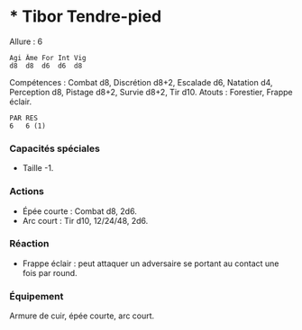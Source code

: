 
# * Tibor Tendre-pied

Allure : 6

	Agi	Âme	For	Int	Vig
	d8	d8	d6	d6	d8

Compétences : Combat d8, Discrétion d8+2, Escalade d6, Natation d4, Perception d8, Pistage d8+2, Survie d8+2, Tir d10.
Atouts : Forestier, Frappe éclair.

	PAR	RES
	6	6 (1)

### Capacités spéciales
- Taille -1.

### Actions
- Épée courte : Combat d8, 2d6.
- Arc court : Tir d10, 12/24/48, 2d6.

### Réaction
- Frappe éclair : peut attaquer un adversaire se portant au contact une fois par round.

### Équipement
Armure de cuir, épée courte, arc court.
